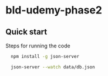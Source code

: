 # bld-udemy-phase2
## Quick start
Steps for running the code
```bash
  npm install -g json-server
```
```bash
  json-server --watch data/db.json 
```
